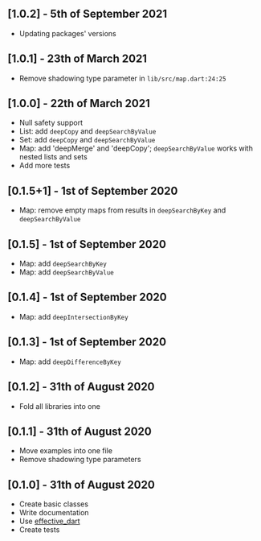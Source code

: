 ## [1.0.2] - 5th of September 2021

- Updating packages' versions

## [1.0.1] - 23th of March 2021

- Remove shadowing type parameter in `lib/src/map.dart:24:25`

## [1.0.0] - 22th of March 2021

- Null safety support
- List: add `deepCopy` and `deepSearchByValue`
- Set: add `deepCopy` and `deepSearchByValue`
- Map: add 'deepMerge' and 'deepCopy'; `deepSearchByValue` works with nested lists and sets
- Add more tests

## [0.1.5+1] - 1st of September 2020

- Map: remove empty maps from results in `deepSearchByKey` and `deepSearchByValue`

## [0.1.5] - 1st of September 2020

- Map: add `deepSearchByKey`
- Map: add `deepSearchByValue`

## [0.1.4] - 1st of September 2020

- Map: add `deepIntersectionByKey`

## [0.1.3] - 1st of September 2020

- Map: add `deepDifferenceByKey`

## [0.1.2] - 31th of August 2020

- Fold all libraries into one

## [0.1.1] - 31th of August 2020

- Move examples into one file
- Remove shadowing type parameters

## [0.1.0] - 31th of August 2020

- Create basic classes
- Write documentation
- Use [effective_dart](https://pub.dev/packages/effective_dart)
- Create tests